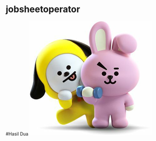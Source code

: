 # jobsheetoperator
#Hasil Dua
![Alt Text](https://github.com/tembang26-rr/jobsheetoperator/blob/master/11c3e6540c120e22a1766368ada45356.jpg "hasil dua")
